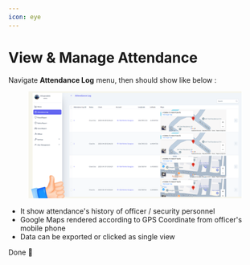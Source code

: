 ```yaml
---
icon: eye
---
```


# View & Manage Attendance

Navigate **Attendance Log** menu, then should show like below :&#x20;

<figure><img src="../.gitbook/assets/image (45).png" alt=""><figcaption></figcaption></figure>

* It show attendance's history of officer / security personnel
* Google Maps rendered according to GPS Coordinate from officer's mobile phone
* Data can be exported or clicked as single view

Done :star2:
